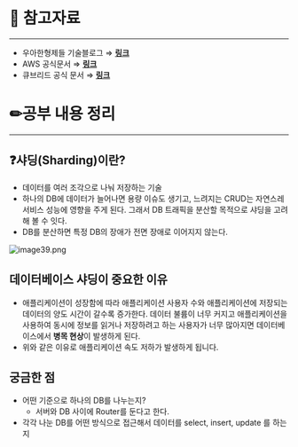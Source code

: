 # 🔗 참고자료

---

- 우아한형제들 기술블로그 ⇒ [**링크**](https://techblog.woowahan.com/2687/)
- AWS 공식문서 ⇒ [**링크**](https://aws.amazon.com/ko/what-is/database-sharding/)
- 큐브리드 공식 문서 ⇒ [**링크**](https://www.cubrid.org/manual/ko/9.3.0/shard.html)

# ✏공부 내용 정리

---

## ❓샤딩(Sharding)이란?

- 데이터를 여러 조각으로 나눠 저장하는 기술
- 하나의 DB에 데이터가 늘어나면 용량 이슈도 생기고, 느려지는 CRUD는 자연스레 서비스 성능에 영향을 주게 된다.
  그래서 DB 트래픽을 분산할 목적으로 샤딩을 고려해 볼 수 잇다.
- DB를 분산하면 특정 DB의 장애가 전면 장애로 이어지지 않는다.

![image39.png](https://s3.us-west-2.amazonaws.com/secure.notion-static.com/59ac09ed-f738-42d7-b2f6-14f9af3a9052/image39.png?X-Amz-Algorithm=AWS4-HMAC-SHA256&X-Amz-Content-Sha256=UNSIGNED-PAYLOAD&X-Amz-Credential=AKIAT73L2G45EIPT3X45%2F20230207%2Fus-west-2%2Fs3%2Faws4_request&X-Amz-Date=20230207T142731Z&X-Amz-Expires=86400&X-Amz-Signature=1edf3c2ebfc790c4390269d2c335be11d67e2a1f9ae2a093679a9a38de34fa04&X-Amz-SignedHeaders=host&response-content-disposition=filename%3D%22image39.png%22&x-id=GetObject)

## 데이터베이스 샤딩이 중요한 이유

- 애플리케이션이 성장함에 따라 애플리케이션 사용자 수와 애플리케이션에 저장되는 데이터의 양도 시간이 갈수록 증가한다.
  데이터 불륨이 너무 커지고 애플리케이션을 사용하여 동시에 정보를 읽거나 저장하려고 하는 사용자가 너무 많아지면 데이터베이스에서 **병목 현상**이 발생하게 된다.
- 위와 같은 이유로 애플리케이션 속도 저하가 발생하게 됩니다.

## 궁금한 점

- 어떤 기준으로 하나의 DB를 나누는지?
    - 서버와 DB 사이에 Router를 둔다고 한다.
- 각각 나눈 DB를 어떤 방식으로 접근해서 데이터를 select, insert, update 를 하는 지